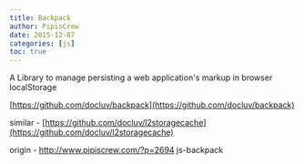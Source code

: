 ```yaml
---
title: Backpack
author: PipisCrew
date: 2015-12-07
categories: [js]
toc: true
---
```


A Library to manage persisting a web application's markup in browser localStorage

[https://github.com/docluv/backpack](https://github.com/docluv/backpack)

similar - [https://github.com/docluv/l2storagecache](https://github.com/docluv/l2storagecache)

origin - http://www.pipiscrew.com/?p=2694 js-backpack